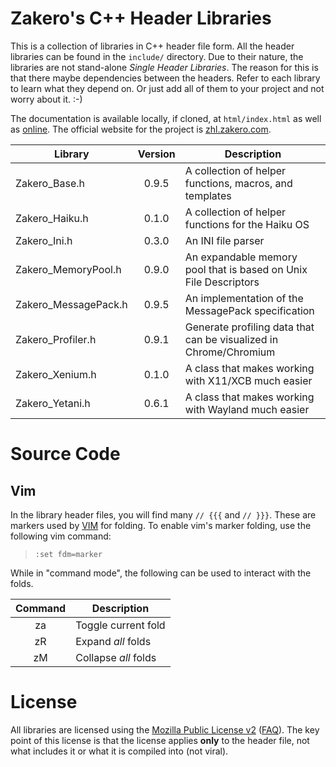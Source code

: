 # Zakero's C++ Header Libraries

This is a collection of libraries in C++ header file form.  All the header 
libraries can be found in the `include/` directory.  Due to their nature, the 
libraries are not stand-alone _Single Header Libraries_.  The reason for this 
is that there maybe dependencies between the headers.  Refer to each library 
to learn what they depend on.  Or just add all of them to your project and 
not worry about it.  :-)

The documentation is available locally, if cloned, at `html/index.html` as 
well as [online](https://zhl.zakero.com/doc/trunk/html/index.html).  The 
official website for the project is [zhl.zakero.com](https://zhl.zakero.com).

| Library              | Version | Description                                                       |
|----------------------|:-------:|-------------------------------------------------------------------|
| Zakero_Base.h        |  0.9.5  | A collection of helper functions, macros, and templates           |
| Zakero_Haiku.h       |  0.1.0  | A collection of helper functions for the Haiku OS                 |
| Zakero_Ini.h         |  0.3.0  | An INI file parser                                                |
| Zakero_MemoryPool.h  |  0.9.0  | An expandable memory pool that is based on Unix File Descriptors  |
| Zakero_MessagePack.h |  0.9.5  | An implementation of the MessagePack specification                |
| Zakero_Profiler.h    |  0.9.1  | Generate profiling data that can be visualized in Chrome/Chromium |
| Zakero_Xenium.h      |  0.1.0  | A class that makes working with X11/XCB much easier               |
| Zakero_Yetani.h      |  0.6.1  | A class that makes working with Wayland much easier               |

# Source Code

## Vim
In the library header files, you will find many `// {{{` and `// }}}`.  These 
are markers used by [VIM](https://www.vim.org) for folding.  To enable vim's 
marker folding, use the following vim command:

> `:set fdm=marker`

While in "command mode", the following can be used to interact with the 
folds.

| Command | Description          |
|:-------:|----------------------|
| za      | Toggle current fold  |
| zR      | Expand _all_ folds   |
| zM      | Collapse _all_ folds |

# License

All libraries are licensed using the [Mozilla Public License v2](https://www.mozilla.org/en-US/MPL/2.0/) 
([FAQ](https://www.mozilla.org/en-US/MPL/2.0/FAQ/)).  The key point of this 
license is that the license applies __only__ to the header file, not what 
includes it or what it is compiled into (not viral).


